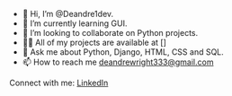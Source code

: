 - 👋 Hi, I’m @Deandre1dev.
- 🌱 I’m currently learning GUI.
- 👯 I’m looking to collaborate on Python projects.
- 👨‍💻 All of my projects are available at
  []
- 💬 Ask me about Python, Django, HTML, CSS and SQL.
- 📫 How to reach me [deandrewright333@gmail.com](deandrewright333@gmail.com)

 Connect with me:
 [LinkedIn](www.linkedin.com/in/deandre-wright-b99694265)
 
<!---
Deandre1dev/Deandre1dev is a ✨ special ✨ repository because its `README.md` (this file) appears on your GitHub profile.
You can click the Preview link to take a look at your changes.
--->
